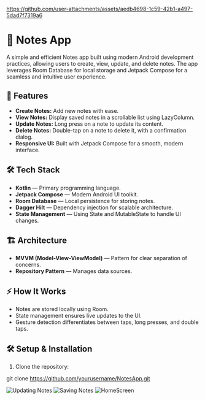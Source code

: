 


   https://github.com/user-attachments/assets/aedb4698-1c59-42b1-a497-5dad7f7319a6



# 📒 Notes App

A simple and efficient Notes app built using modern Android development practices, allowing users to create, view, update, and delete notes. The app leverages Room Database for local storage and Jetpack Compose for a seamless and intuitive user experience.

## 🚀 Features

- **Create Notes:** Add new notes with ease.  
- **View Notes:** Display saved notes in a scrollable list using LazyColumn.  
- **Update Notes:** Long press on a note to update its content.  
- **Delete Notes:** Double-tap on a note to delete it, with a confirmation dialog.  
- **Responsive UI:** Built with Jetpack Compose for a smooth, modern interface.  

## 🛠️ Tech Stack

- **Kotlin** — Primary programming language.  
- **Jetpack Compose** — Modern Android UI toolkit.  
- **Room Database** — Local persistence for storing notes.  
- **Dagger Hilt** — Dependency injection for scalable architecture.  
- **State Management** — Using State and MutableState to handle UI changes.  

## 🏗️ Architecture

- **MVVM (Model-View-ViewModel)** — Pattern for clear separation of concerns.  
- **Repository Pattern** — Manages data sources.  

## ⚡ How It Works

- Notes are stored locally using Room.  
- State management ensures live updates to the UI.  
- Gesture detection differentiates between taps, long presses, and double taps.  

## 🛠️ Setup & Installation

1. Clone the repository:

git clone https://github.com/yourusername/NotesApp.git


![Updating Notes](https://github.com/user-attachments/assets/09d8ece1-03bf-4009-a77a-840d3f9bd53f)
![Saving Notes](https://github.com/user-attachments/assets/eb5f1ffd-0847-4f1d-ac58-03a8f490fa7d)
![HomeScreen](https://github.com/user-attachments/assets/ee131ca5-a18c-4ad1-934d-0686e582e9a9)
